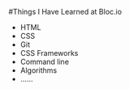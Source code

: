#Things I Have Learned at Bloc.io
* HTML
* CSS
* Git
* CSS Frameworks
* Command line
* Algorithms
* ......